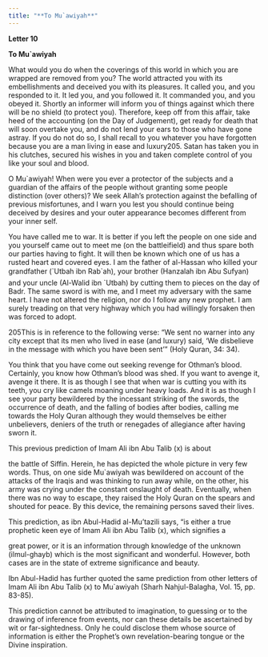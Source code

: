 ```yaml
---
title: "**To Mu`awiyah**" 
---
```

**Letter 10**

**To Mu\`awiyah**

What would you do when the coverings of this world in which you are wrapped are removed from you? The world attracted you with its embellishments and deceived you with its pleasures\. It called you, and you responded to it\. It led you, and you followed it\. It commanded you, and you obeyed it\. Shortly an informer will inform you of things against which there will be no shield \(to protect you\)\. Therefore, keep off from this affair, take heed of the accounting \(on the Day of Judgement\), get ready for death that will soon overtake you, and do not lend your ears to those who have gone astray\. If you do not do so, I shall recall to you whatever you have forgotten because you are a man living in ease and luxury205\. Satan has taken you in his clutches, secured his wishes in you and taken complete control of you like your soul and blood\.

O Mu\`awiyah\! When were you ever a protector of the subjects and a guardian of the affairs of the people without granting some people distinction \(over others\)? We seek Allah’s protection against the befalling of previous misfortunes, and I warn you lest you should continue being deceived by desires and your outer appearance becomes different from your inner self\.

You have called me to war\. It is better if you left the people on one side and you yourself came out to meet me \(on the battleifield\) and thus spare both our parties having to fight\. It will then be known which one of us has a rusted heart and covered eyes\. I am the father of al\-Hassan who killed your grandfather \(\`Utbah ibn Rab\`ah\), your brother \(Hanzalah ibn Abu Sufyan\) and your uncle \(Al\-Walid ibn \`Utbah\) by cutting them to pieces on the day of Badr\. The same sword is with me, and I meet my adversary with the same heart\. I have not altered the religion, nor do I follow any new prophet\. I am surely treading on that very highway which you had willingly forsaken then was forced to adopt\.

205This is in reference to the following verse: “We sent no warner into any city except that its men who lived in ease \(and luxury\) said, ‘We disbelieve in the message with which you have been sent’” \(Holy Quran, 34: 34\)\.

<a id="page745"></a>You think that you have come out seeking revenge for Othman’s blood\. Certainly, you know how Othman’s blood was shed\. If you want to avenge it, avenge it there\. It is as though I see that when war is cutting you with its teeth, you cry like camels moaning under heavy loads\. And it is as though I see your party bewildered by the incessant striking of the swords, the occurrence of death, and the falling of bodies after bodies, calling me towards the Holy Quran although they would themselves be either unbelievers, deniers of the truth or renegades of allegiance after having sworn it\.

This previous prediction of Imam Ali ibn Abu Talib \(x\) is about

the battle of Siffin\. Herein, he has depicted the whole picture in very few words\. Thus, on one side Mu\`awiyah was bewildered on account of the attacks of the Iraqis and was thinking to run away while, on the other, his army was crying under the constant onslaught of death\. Eventually, when there was no way to escape, they raised the Holy Quran on the spears and shouted for peace\. By this device, the remaining persons saved their lives\.

This prediction, as ibn Abul\-Hadid al\-Mu’tazili says, “is either a true prophetic keen eye of Imam Ali ibn Abu Talib \(x\), which signifies a

great power, or it is an information through knowledge of the unknown \(ilmul\-ghayb\) which is the most significant and wonderful\. However, both cases are in the state of extreme significance and beauty\.

Ibn Abul\-Hadid has further quoted the same prediction from other letters of Imam Ali ibn Abu Talib \(x\) to Mu\`awiyah \(Sharh Nahjul\-Balagha, Vol\. 15, pp\. 83\-85\)\.

This prediction cannot be attributed to imagination, to guessing or to the drawing of inference from events, nor can these details be ascertained by wit or far\-sightedness\. Only he could disclose them whose source of information is either the Prophet’s own revelation\-bearing tongue or the Divine inspiration\.

